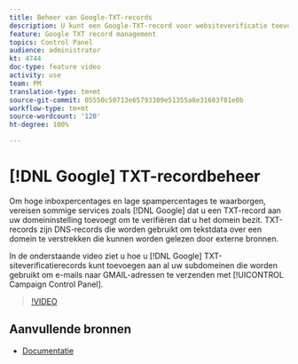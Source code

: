 ```yaml
---
title: Beheer van Google-TXT-records
description: U kunt een Google-TXT-record voor websiteverificatie toevoegen aan al uw subdomeinen die worden gebruikt om e-mails naar GMAIL-adressen te verzenden via het Configuratiescherm van Campaign.
feature: Google TXT record management
topics: Control Panel
audience: administrator
kt: 4744
doc-type: feature video
activity: use
team: PM
translation-type: tm+mt
source-git-commit: 05550c50713e65793309e51355a8e31683f81e0b
workflow-type: tm+mt
source-wordcount: '120'
ht-degree: 100%

---
```



# [!DNL Google] TXT-recordbeheer

Om hoge inboxpercentages en lage spampercentages te waarborgen, vereisen sommige services zoals [!DNL Google] dat u een TXT-record aan uw domeininstelling toevoegt om te verifiëren dat u het domein bezit. TXT-records zijn DNS-records die worden gebruikt om tekstdata over een domein te verstrekken die kunnen worden gelezen door externe bronnen.

In de onderstaande video ziet u hoe u [!DNL Google] TXT-siteverificatierecords kunt toevoegen aan al uw subdomeinen die worden gebruikt om e-mails naar GMAIL-adressen te verzenden met [!UICONTROL Campaign Control Panel].

>[!VIDEO](https://video.tv.adobe.com/v/32369?quality=12)

## Aanvullende bronnen

* [Documentatie](https://docs.adobe.com/content/help/nl-NL/control-panel/using/subdomains-and-certificates/managing-txt-records.html)
